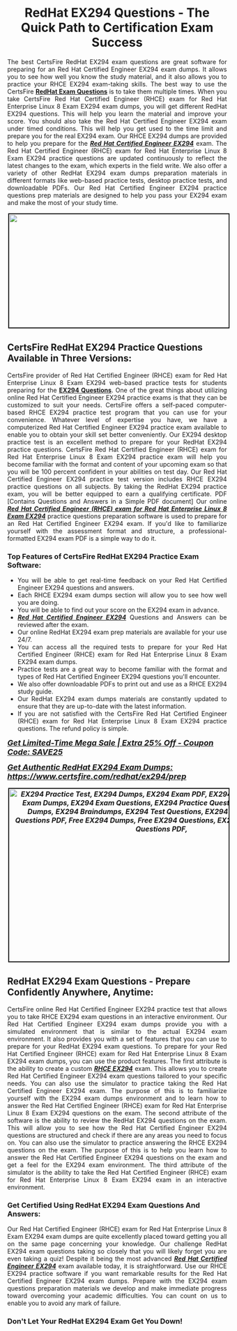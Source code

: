 <h1 style="text-align: center;"><strong><span style="display:block; color:#Black; ">RedHat EX294 Questions - The Quick Path to Certification Exam Success</span></strong></h1>

<p style="text-align:justify">The best CertsFire RedHat EX294 exam questions are great software for preparing for an Red Hat Certified Engineer EX294 exam dumps. It allows you to see how well you know the study material, and it also allows you to practice your RHCE EX294 exam-taking skills. The best way to use the CertsFire <strong><a href="https://www.certsfire.com/exams/redhat">RedHat Exam Questions</a></strong> is to take them multiple times. When you take CertsFire Red Hat Certified Engineer (RHCE) exam for Red Hat Enterprise Linux 8 Exam EX294 exam dumps, you will get different RedHat EX294 questions. This will help you learn the material and improve your score. You should also take the Red Hat Certified Engineer EX294 exam under timed conditions. This will help you get used to the time limit and prepare you for the real EX294 exam. Our RHCE EX294 dumps are provided to help you prepare for the <u><em><strong>Red Hat Certified Engineer EX294</strong></em></u> exam. The Red Hat Certified Engineer (RHCE) exam for Red Hat Enterprise Linux 8 Exam EX294 practice questions are updated continuously to reflect the latest changes to the exam, which experts in the field write. We also offer a variety of other RedHat EX294 exam dumps preparation materials in different formats like web-based practice tests, desktop practice tests, and downloadable PDFs. Our Red Hat Certified Engineer EX294 practice questions prep materials are designed to help you pass your EX294 exam and make the most of your study time.</p>

<p style="text-align: center;"><img alt="" src="https://i.imgur.com/qOEGWEa.jpeg" style="border-width: 2px; border-style: solid; margin: 2px; width: 700px; height: 260px;" /></p>

<h2><strong><span style="display:block; color:#Black; ">CertsFire RedHat EX294 Practice Questions Available in Three Versions:</span></strong></h2>

<p style="text-align:justify">CertsFire provider of Red Hat Certified Engineer (RHCE) exam for Red Hat Enterprise Linux 8 Exam EX294 web-based practice tests for students preparing for the <strong><a href="https://www.certsfire.com/redhat/ex294/info">EX294 Questions</a></strong>. One of the great things about utilizing online Red Hat Certified Engineer EX294 practice exams is that they can be customized to suit your needs. CertsFire offers a self-paced computer-based RHCE EX294 practice test program that you can use for your convenience. Whatever level of expertise you have, we have a computerized Red Hat Certified Engineer EX294 practice exam available to enable you to obtain your skill set better conveniently. Our EX294 desktop practice test is an excellent method to prepare for your RedHat EX294 practice questions. CertsFire Red Hat Certified Engineer (RHCE) exam for Red Hat Enterprise Linux 8 Exam EX294 practice exam will help you become familiar with the format and content of your upcoming exam so that you will be 100 percent confident in your abilities on test day. Our Red Hat Certified Engineer EX294 practice test version includes RHCE EX294 practice questions on all subjects. By taking the RedHat EX294 practice exam, you will be better equipped to earn a qualifying certificate. PDF [Contains Questions and Answers in a Simple PDF document] Our online <u><em><strong>Red Hat Certified Engineer (RHCE) exam for Red Hat Enterprise Linux 8 Exam EX294</strong></em></u> practice questions preparation software is used to prepare for an Red Hat Certified Engineer EX294 exam. If you'd like to familiarize yourself with the assessment format and structure, a professional-formatted EX294 exam PDF is a simple way to do it.</p>

<h3><strong><span style="display:block; color:#Black; ">Top Features of CertsFire RedHat EX294 Practice Exam Software:</span></strong></h3>

<ul>
	<li style="text-align: justify;">You will be able to get real-time feedback on your Red Hat Certified Engineer EX294 questions and answers.</li>
	<li style="text-align: justify;">Each RHCE EX294 exam dumps section will allow you to see how well you are doing.</li>
	<li style="text-align: justify;">You will be able to find out your score on the EX294 exam in advance.</li>
	<li style="text-align: justify;"><u><em><strong>Red Hat Certified Engineer EX294</strong></em></u> Questions and Answers can be reviewed after the exam.</li>
	<li style="text-align: justify;">Our online RedHat EX294 exam prep materials are available for your use 24/7.</li>
	<li style="text-align: justify;">You can access all the required tests to prepare for your Red Hat Certified Engineer (RHCE) exam for Red Hat Enterprise Linux 8 Exam EX294 exam dumps.</li>
	<li style="text-align: justify;">Practice tests are a great way to become familiar with the format and types of Red Hat Certified Engineer EX294 questions you'll encounter.</li>
	<li style="text-align: justify;">We also offer downloadable PDFs to print out and use as a RHCE EX294 study guide.</li>
	<li style="text-align: justify;">Our RedHat EX294 exam dumps materials are constantly updated to ensure that they are up-to-date with the latest information.</li>
	<li style="text-align: justify;">If you are not satisfied with the CertsFire Red Hat Certified Engineer (RHCE) exam for Red Hat Enterprise Linux 8 Exam EX294 practice questions. The refund policy is simple.</li>
</ul>

<p><span style="font-size:18px;"><em><u><strong>Get Limited-Time Mega Sale | Extra 25% Off - Coupon Code: SAVE25</strong></u></em></span></p>

<p><span style="font-size:18px;"><u><em><strong>Get Authentic RedHat EX294 Exam Dumps: <a href="https://www.certsfire.com/redhat/ex294/prep">https://www.certsfire.com/redhat/ex294/prep</a></strong></em></u></span></p>

<p style="text-align: center;"><span style="font-size:16px;"><u><em><strong><a href="https://www.certsfire.com/redhat/ex294/prep"><img alt="EX294 Practice Test, EX294 Dumps, EX294 Exam PDF, EX294 Practice Exam, EX294 Exam Dumps, EX294 Exam Questions, EX294 Practice Questions, EX294 Practice Dumps, EX294 Braindumps, EX294 Test Questions, EX294 Dumps PDF, EX294 Questions PDF, Free EX294 Dumps, Free EX294 Questions, EX294 Dumps PDF, EX294 Questions PDF," src="https://i.imgur.com/zBDlxpd.jpg" style="border-width: 2px; border-style: solid; margin: 2px; width: 700px; height: 396px;" /></a></strong></em></u></span></p>

<h2><strong><span style="display:block; color:#Black; ">RedHat EX294 Exam Questions - Prepare Confidently Anywhere, Anytime:</span></strong></h2>

<p style="text-align:justify">CertsFire online Red Hat Certified Engineer EX294 practice test that allows you to take RHCE EX294 exam questions in an interactive environment. Our Red Hat Certified Engineer EX294 exam dumps provide you with a simulated environment that is similar to the actual EX294 exam environment. It also provides you with a set of features that you can use to prepare for your RedHat EX294 exam questions. To prepare for your Red Hat Certified Engineer (RHCE) exam for Red Hat Enterprise Linux 8 Exam EX294 exam dumps, you can use the product features. The first attribute is the ability to create a custom <u><em><strong>RHCE EX294</strong></em></u> exam. This allows you to create Red Hat Certified Engineer EX294 exam questions tailored to your specific needs. You can also use the simulator to practice taking the Red Hat Certified Engineer EX294 exam. The purpose of this is to familiarize yourself with the EX294 exam dumps environment and to learn how to answer the Red Hat Certified Engineer (RHCE) exam for Red Hat Enterprise Linux 8 Exam EX294 questions on the exam. The second attribute of the software is the ability to review the RedHat EX294 questions on the exam. This will allow you to see how the Red Hat Certified Engineer EX294 questions are structured and check if there are any areas you need to focus on. You can also use the simulator to practice answering the RHCE EX294 questions on the exam. The purpose of this is to help you learn how to answer the Red Hat Certified Engineer EX294 questions on the exam and get a feel for the EX294 exam environment. The third attribute of the simulator is the ability to take the Red Hat Certified Engineer (RHCE) exam for Red Hat Enterprise Linux 8 Exam EX294 exam in an interactive environment.</p>

<h3><strong><span style="display:block; color:#Black; ">Get Certified Using RedHat EX294 Exam Questions And Answers:</span></strong></h3>

<p style="text-align:justify">Our Red Hat Certified Engineer (RHCE) exam for Red Hat Enterprise Linux 8 Exam EX294 exam dumps are quite excellently placed toward getting you all on the same page concerning your knowledge. Our challenge RedHat EX294 exam questions taking so closely that you will likely forget you are even taking a quiz! Despite it being the most advanced <u><em><strong>Red Hat Certified Engineer EX294</strong></em></u> exam available today, it is straightforward. Use our RHCE EX294 practice software if you want remarkable results for the Red Hat Certified Engineer EX294 exam dumps. Prepare with the EX294 exam questions preparation materials we develop and make immediate progress toward overcoming your academic difficulties. You can count on us to enable you to avoid any mark of failure.</p>

<h3><strong><span style="display:block; color:#Black; ">Don't Let Your RedHat EX294 Exam Get You Down!</span></strong></h3>
